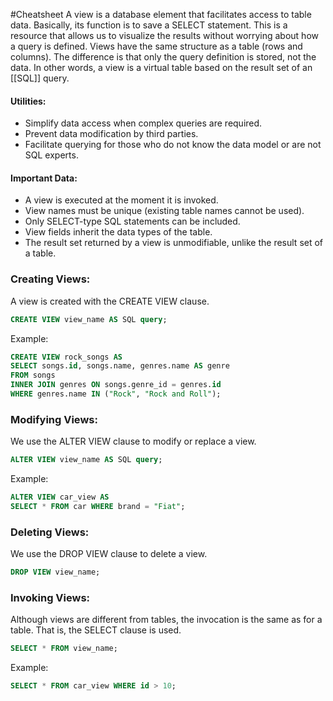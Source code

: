 #Cheatsheet 
A view is a database element that facilitates access to table data. Basically, its function is to save a SELECT statement. This is a resource that allows us to visualize the results without worrying about how a query is defined. Views have the same structure as a table (rows and columns). The difference is that only the query definition is stored, not the data. In other words, a view is a virtual table based on the result set of an [[SQL]] query.
#### Utilities:
- Simplify data access when complex queries are required.
- Prevent data modification by third parties.
- Facilitate querying for those who do not know the data model or are not SQL experts.
#### Important Data:

- A view is executed at the moment it is invoked.
- View names must be unique (existing table names cannot be used).
- Only SELECT-type SQL statements can be included.
- View fields inherit the data types of the table.
- The result set returned by a view is unmodifiable, unlike the result set of a table.
### Creating Views:
A view is created with the CREATE VIEW clause.
```sql
CREATE VIEW view_name AS SQL query;
```
Example:
```sql
CREATE VIEW rock_songs AS 
SELECT songs.id, songs.name, genres.name AS genre 
FROM songs 
INNER JOIN genres ON songs.genre_id = genres.id 
WHERE genres.name IN ("Rock", "Rock and Roll");
```
### Modifying Views:
We use the ALTER VIEW clause to modify or replace a view.
```sql
ALTER VIEW view_name AS SQL query;
```
Example:
```sql
ALTER VIEW car_view AS  
SELECT * FROM car WHERE brand = "Fiat";
```
### Deleting Views:
We use the DROP VIEW clause to delete a view.
```sql
DROP VIEW view_name;
```
### Invoking Views:
Although views are different from tables, the invocation is the same as for a table. That is, the SELECT clause is used.
```sql
SELECT * FROM view_name;
```
Example:
```sql
SELECT * FROM car_view WHERE id > 10;
```